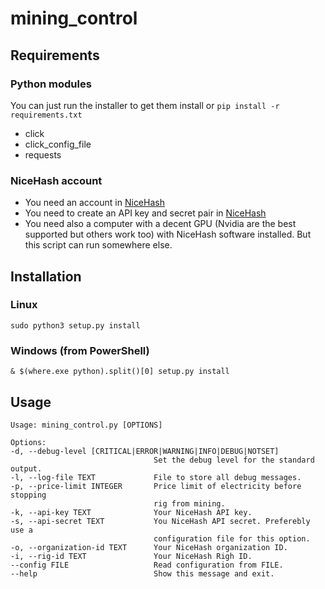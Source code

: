 # mining_control

## Requirements

### Python modules
You can just run the installer to get them install or `pip install -r requirements.txt`
- click
- click_config_file
- requests

### NiceHash account
- You need an account in [NiceHash](https://www.nicehash.com/my/register)
- You need to create an API key and secret pair in [NiceHash](https://www.nicehash.com/docs/)
- You need also a computer with a decent GPU (Nvidia are the best supported but others work too) with NiceHash software installed. But this script can run somewhere else.

## Installation

### Linux

  `sudo python3 setup.py install`

### Windows (from PowerShell)

  `& $(where.exe python).split()[0] setup.py install`

## Usage

  ```
Usage: mining_control.py [OPTIONS]

Options:
  -d, --debug-level [CRITICAL|ERROR|WARNING|INFO|DEBUG|NOTSET]
                                  Set the debug level for the standard output.
  -l, --log-file TEXT             File to store all debug messages.
  -p, --price-limit INTEGER       Price limit of electricity before stopping
                                  rig from mining.
  -k, --api-key TEXT              Your NiceHash API key.
  -s, --api-secret TEXT           You NiceHash API secret. Preferebly use a
                                  configuration file for this option.
  -o, --organization-id TEXT      Your NiceHash organization ID.
  -i, --rig-id TEXT               Your NiceHash Righ ID.
  --config FILE                   Read configuration from FILE.
  --help                          Show this message and exit.
```
